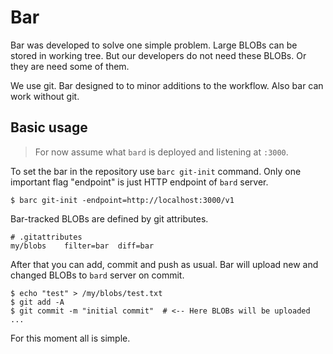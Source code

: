 # Bar

Bar was developed to solve one simple problem. Large BLOBs can be stored in 
working tree. But our developers do not need these BLOBs. Or they are need 
some of them.

We use git. Bar designed to to minor additions to the workflow. Also bar can 
work without git.

## Basic usage

> For now assume what `bard` is deployed and listening at `:3000`.

To set the bar in the repository use `barc git-init` command. Only one 
important flag "endpoint" is just HTTP endpoint of `bard` server. 
    
    $ barc git-init -endpoint=http://localhost:3000/v1
    
Bar-tracked BLOBs are defined by git attributes.

    # .gitattributes
    my/blobs    filter=bar  diff=bar
    
After that you can add, commit and push as usual. Bar will upload new and 
changed BLOBs to `bard` server on commit.
 
    $ echo "test" > /my/blobs/test.txt
    $ git add -A
    $ git commit -m "initial commit"  # <-- Here BLOBs will be uploaded
    ...

For this moment all is simple. 
